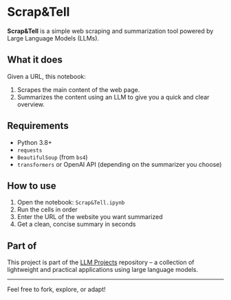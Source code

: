 # Scrap&Tell

**Scrap&Tell** is a simple web scraping and summarization tool powered by Large Language Models (LLMs).

##  What it does
Given a URL, this notebook:
1. Scrapes the main content of the web page.
2. Summarizes the content using an LLM to give you a quick and clear overview.

##  Requirements
- Python 3.8+
- `requests`
- `BeautifulSoup` (from `bs4`)
- `transformers` or OpenAI API (depending on the summarizer you choose)

##  How to use
1. Open the notebook: `Scrap&Tell.ipynb`
2. Run the cells in order
3. Enter the URL of the website you want summarized
4. Get a clean, concise summary in seconds

##  Part of
This project is part of the [LLM Projects](../) repository – a collection of lightweight and practical applications using large language models.

---

Feel free to fork, explore, or adapt!

